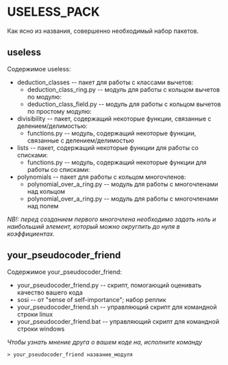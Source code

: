 # USELESS_PACK
Как ясно из названия, совершенно необходимый набор пакетов.

## useless
Содержимое useless:
- deduction_classes -- пакет для работы с классами вычетов:
    * deduction_class_ring.py -- модуль для работы с кольцом вычетов по модулю:
    * deduction_class_field.py -- модуль для работы с кольцом вычетов по простому модулю:
- divisibility -- пакет, содержащий некоторые функции, связанные с делением/делимостью:
    * functions.py -- модуль, содержащий некоторые функции, связанные с делением/делимостью
- lists -- пакет, содержащий некоторые функции для работы со списками:
    * functions.py -- модуль, содержащий некоторые функции для работы со списками:
- polynomials -- пакет для работы с кольцом многочленов:
    * polynomial_over_a_ring.py -- модуль для работы с многочленами над кольцом
    * polynomial_over_a_ring.py -- модуль для работы с многочленами над полем

*NB!: перед созданием первого многочлена необходимо задать ноль и наибольший элемент, который можно округлить до нуля в коэффициентах.*

## your_pseudocoder_friend
Содержимое your_pseudocoder_friend:
- your_pseudocoder_friend.py -- скрипт, помогающий оценивать качество вашего кода
- sosi -- от "sense of self-importance"; набор реплик
- your_pseudocoder_friend.sh -- управляющий скрипт для командной строки linux
- your_pseudocoder_friend.bat -- управляющий скрипт для командной строки windows

*Чтобы узнать мнение друга о вашем коде на, исполните команду*
```
> your_pseudocoder_friend название_модуля
```

